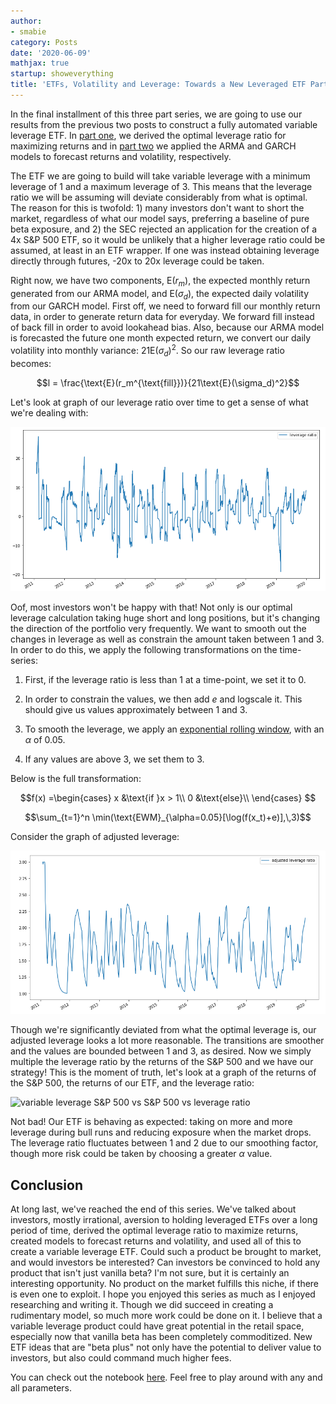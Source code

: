```yaml
---
author:
- smabie
category: Posts
date: '2020-06-09'
mathjax: true
startup: showeverything
title: 'ETFs, Volatility and Leverage: Towards a New Leveraged ETF Part 3'
---
```


In the final installment of this three part series, we are going to use
our results from the previous two posts to construct a fully automated
variable leverage ETF. In [part
one](https://cryptm.org/posts/2019/10/04/vol.html), we derived the
optimal leverage ratio for maximizing returns and in [part
two](https://cryptm.org/posts/2020/05/28/vol2.html) we applied the ARMA
and GARCH models to forecast returns and volatility, respectively.

The ETF we are going to build will take variable leverage with a minimum
leverage of 1 and a maximum leverage of 3. This means that the leverage
ratio we will be assuming will deviate considerably from what is
optimal. The reason for this is twofold: 1) many investors don\'t want
to short the market, regardless of what our model says, preferring a
baseline of pure beta exposure, and 2) the SEC rejected an application
for the creation of a 4x S&P 500 ETF, so it would be unlikely that a
higher leverage ratio could be assumed, at least in an ETF wrapper. If
one was instead obtaining leverage directly through futures, -20x to 20x
leverage could be taken.

Right now, we have two components, $\text{E}(r_m)$, the expected monthly
return generated from our ARMA model, and $\text{E}(\sigma_d)$, the
expected daily volatility from our GARCH model. First off, we need to
forward fill our monthly return data, in order to generate return data
for everyday. We forward fill instead of back fill in order to avoid
lookahead bias. Also, because our ARMA model is forecasted the future
one month expected return, we convert our daily volatility into monthly
variance: $21\text{E}(\sigma_d)^2$. So our raw leverage ratio becomes:

$$l = \frac{\text{E}(r_m^{\text{fill}})}{21\text{E}(\sigma_d)^2}$$

Let\'s look at graph of our leverage ratio over time to get a sense of
what we\'re dealing with:

![Optimal leverage](/assets/olev.png)

Oof, most investors won\'t be happy with that! Not only is our optimal
leverage calculation taking huge short and long positions, but it\'s
changing the direction of the portfolio very frequently. We want to
smooth out the changes in leverage as well as constrain the amount taken
between 1 and 3. In order to do this, we apply the following
transformations on the time-series:

1.  First, if the leverage ratio is less than 1 at a time-point, we set
    it to 0.

2.  In order to constrain the values, we then add $e$ and logscale it.
    This should give us values approximately between 1 and 3.

3.  To smooth the leverage, we apply an [exponential rolling
    window](https://pandas.pydata.org/pandas-docs/stable/user_guide/computation.html#exponentially-weighted-windows),
    with an $\alpha$ of 0.05.

4.  If any values are above 3, we set them to 3.

Below is the full transformation:

$$f(x) =\begin{cases}
x &\text{if }x > 1\\
0 &\text{else}\\
\end{cases}
$$

$$\sum_{t=1}^n \min(\text{EWM}_{\alpha=0.05}[\log(f(x_t)+e)],\,3)$$

Consider the graph of adjusted leverage:

![Adjusted leverage](/assets/alev.png)

Though we\'re significantly deviated from what the optimal leverage is,
our adjusted leverage looks a lot more reasonable. The transitions are
smoother and the values are bounded between 1 and 3, as desired. Now we
simply multiple the leverage ratio by the returns of the S&P 500 and we
have our strategy! This is the moment of truth, let\'s look at a graph
of the returns of the S&P 500, the returns of our ETF, and the leverage
ratio:

![variable leverage S&P 500 vs S&P 500 vs leverage
ratio](/assets/etf.png)

Not bad! Our ETF is behaving as expected: taking on more and more
leverage during bull runs and reducing exposure when the market drops.
The leverage ratio fluctuates between 1 and 2 due to our smoothing
factor, though more risk could be taken by choosing a greater $\alpha$
value.

Conclusion
----------

At long last, we\'ve reached the end of this series. We\'ve talked about
investors, mostly irrational, aversion to holding leveraged ETFs over a
long period of time, derived the optimal leverage ratio to maximize
returns, created models to forecast returns and volatility, and used all
of this to create a variable leverage ETF. Could such a product be
brought to market, and would investors be interested? Can investors be
convinced to hold any product that isn\'t just vanilla beta? I\'m not
sure, but it is certainly an interesting opportunity. No product on the
market fulfills this niche, if there is even one to exploit. I hope you
enjoyed this series as much as I enjoyed researching and writing it.
Though we did succeed in creating a rudimentary model, so much more work
could be done on it. I believe that a variable leverage product could
have great potential in the retail space, especially now that vanilla
beta has been completely commoditized. New ETF ideas that are \"beta
plus\" not only have the potential to deliver value to investors, but
also could command much higher fees.

You can check out the notebook
[here](https://github.com/smabie/towards-a-new-etf-part3). Feel free to
play around with any and all parameters.
